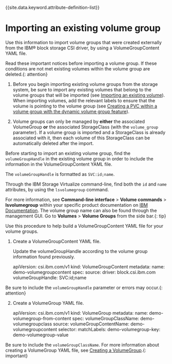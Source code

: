 
{{site.data.keyword.attribute-definition-list}}

# Importing an existing volume group

Use this information to import volume groups that were created externally from the IBM® block storage CSI driver, by using a VolumeGroupContent YAML file.

Read these important notices before importing a volume group. If these conditions are not met existing volumes within the volume group are deleted.{: attention}

1. Before you begin importing existing volume groups from the storage system, be sure to import any existing volumes that belong to the volume groups that will be imported (see [Importing an existing volume](importing_existing_volume.md)). When importing volumes, add the relevant labels to ensure that the volume is pointing to the volume group (see [Creating a PVC within a volume group with the dynamic volume group feature](creating_pvc.md#creating-a-pvc-within-a-volume-group-with-the-dynamic-volume-group-feature)).

2. Volume groups can only be managed by **either** the associated VolumeGroup **or** the associated StorageClass (with the `volume_group` parameter). If a volume group is imported and a StorageClass is already associated with it, then each volume of this StorageClass can be automatically deleted after the import.

Before starting to import an existing volume group, find the `volumeGroupHandle` in the existing volume group in order to include the information in the VolumeGroupContent YAML file. 

The `volumeGroupHandle` is formatted as `SVC:id;name`.

Through the IBM Storage Virtualize command-line, find both the `id` and `name` attributes, by using the `lsvolumegroup` command.

For more information, see **Command-line interface** > **Volume commands** > **lsvolumegroup** within your specific product documentation on [IBM Documentation](https://www.ibm.com/docs/). The volume group name can also be found through the management GUI. Go to **Volumes** > **Volume Groups** from the side bar.{: tip}
  
Use this procedure to help build a VolumeGroupContent YAML file for your volume groups.

1. Create a VolumeGroupContent YAML file.

   Update the volumeGroupHandle according to the volume group information found previously.
   
    apiVersion: csi.ibm.com/v1
    kind: VolumeGroupContent
    metadata:
      name: demo-volumegroupcontent
    spec:
      source:
        driver: block.csi.ibm.com
        volumeGroupHandle: SVC:id;name

Be sure to include the `volumeGroupHandle` parameter or errors may occur.{: attention}

2. Create a VolumeGroup YAML file.

    apiVersion: csi.ibm.com/v1
    kind: VolumeGroup
    metadata:
      name: demo-volumegroup-from-content
    spec:
      volumeGroupClassName: demo-volumegroupclass
      source:
        volumeGroupContentName: demo-volumegroupcontent
        selector: 
          matchLabels:
            demo-volumegroup-key: demo-volumegroup-value

Be sure to include the `volumeGroupClassName`. For more information about creating a VolumeGroup YAML file, see [Creating a VolumeGroup](creating_volumegroup.md).{: important}
